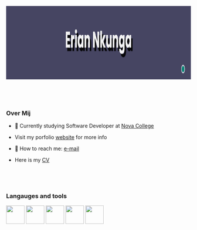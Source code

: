 <img src= "banner1.png" height = 200/> 

#

<br>


### Over Mij  

- 🏫  Currently studying Software Developer at [Nova College](https://www.novacollege.nl/) 
  
  
-  Visit my porfolio [website]() for more info
  
  
- 📧 How to reach me: [e-mail](mailto:enkunga417@student.novacollege.nl)
  
-  Here is my [CV]()
#
<br>

### Langauges and tools

<img src="https://cdn.jsdelivr.net/gh/devicons/devicon/icons/csharp/csharp-original.svg" width="50" height="50"/>
<img src="https://cdn.jsdelivr.net/gh/devicons/devicon/icons/php/php-original.svg" width="50" height="50"/>
<img src="https://cdn.jsdelivr.net/gh/devicons/devicon/icons/html5/html5-plain-wordmark.svg" width="50" height="50" />

<img src="https://cdn.jsdelivr.net/gh/devicons/devicon/icons/css3/css3-plain-wordmark.svg" width = "50" height= "50"/>
<img src="https://cdn.jsdelivr.net/gh/devicons/devicon/icons/bootstrap/bootstrap-original-wordmark.svg" width = "50" height= "50"/>
          
          
          